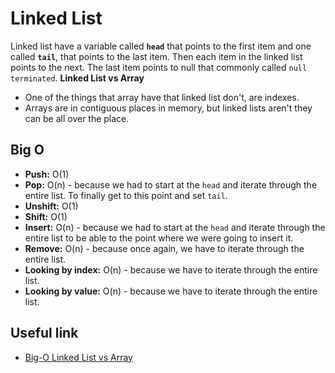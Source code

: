 # Linked List

Linked list have a variable called **`head`** that points to the first item and one called **`tail`**, that points to the last item. Then each item in the linked list points to the next. The last item points to null that commonly called `null terminated`.
**Linked List vs Array**

- One of the things that array have that linked list don't, are indexes.
- Arrays are in contiguous places in memory, but linked lists aren't they can be all over the place.

## Big O

- **Push:** O(1)
- **Pop:** O(n) - because we had to start at the `head` and iterate through the entire list. To finally get to this point and set `tail`.
- **Unshift:** O(1)
- **Shift:** O(1)
- **Insert:** O(n) - because we had to start at the `head` and iterate through the entire list to be able to the point where we were going to insert it.
- **Remove:** O(n) - because once again, we have to iterate through the entire list.
- **Looking by index:** O(n) - because we have to iterate through the entire list.
- **Looking by value:** O(n) - because we have to iterate through the entire list.

## Useful link

- [Big-O Linked List vs Array](./assets/files/BigO.pdf)
